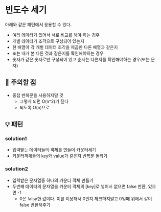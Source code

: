# 빈도수 세기

아래와 같은 패턴에서 응용할 수 있다.

- 여러 데이터가 있어서 서로 비교를 해야 하는 경우
- 개별 데이터가 조각으로 구성되어 있는지
- 한 배열이 각 개별 데이터 조각을 제곱한 다른 배열과 같은지
- 또는 내가 본 다른 것과 같은지를 확인해야하는 경우
- 숫자가 같은 숫자로만 구성되어 있고 순서는 다른지를 확인해야하는 경우(또는 문자)

## 🚨 주의할 점

- 중첩 반복문을 사용하지말 것
  - 그렇게 되면 O(n^2)가 된다
  - 되도록 O(n)으로

## 💡 패턴

### solution1

- 입력받는 데이터들의 객체를 만들어 카운터세기
- 카운터객체들의 key와 value가 같은지 반복문 돌리기

### solution2

- 입력받은 문자열중 하나의 카운터 객체 만들기
- 두번째 데이터의 문자열을 카운터 객체의 [key]로 넣어서 없으면 false 반환, 있으면 -1
  - 0은 falsy한 값이다. 이를 이용해서 0인지 체크하지말고 0일때 위에서 같이 false 반환해주기
